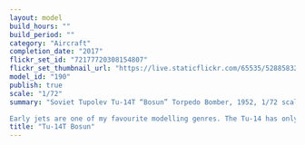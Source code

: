 ```yaml
---
layout: model
build_hours: ""
build_period: ""
category: "Aircraft"
completion_date: "2017"
flickr_set_id: "72177720308154807"
flickr_set_thumbnail_url: "https://live.staticflickr.com/65535/52885832300_27fc308cf4_m.jpg"
model_id: "190"
publish: true
scale: "1/72"
summary: "Soviet Tupolev Tu-14T “Bosun” Torpedo Bomber, 1952, 1/72 scale [Built 2017]

Early jets are one of my favourite modelling genres. The Tu-14 has only ever been kitted in vacform and the short-run injection offering by Red Hurricane of Russia. The latter formed the basis of this model and must rank as the worst 1/72 aircraft kit I have ever seen. Acres of flash, dodgy discoloured plastic and clear parts which rival coke bottles for thickness. I naturally wanted to build it just to see if it was possible. The finished model is acceptable at a distance but does not stand up to close scrutiny, as the photos reveal."
title: "Tu-14T Bosun"
---
```



